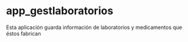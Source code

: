 # app_gestlaboratorios
Esta aplicación guarda información de laboratorios y medicamentos
que éstos fabrican
 
